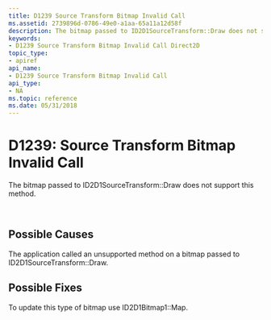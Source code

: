 ```yaml
---
title: D1239 Source Transform Bitmap Invalid Call
ms.assetid: 2739896d-0786-49e0-a1aa-65a11a12d58f
description: The bitmap passed to ID2D1SourceTransform::Draw does not support this method.
keywords:
- D1239 Source Transform Bitmap Invalid Call Direct2D
topic_type:
- apiref
api_name:
- D1239 Source Transform Bitmap Invalid Call
api_type:
- NA
ms.topic: reference
ms.date: 05/31/2018
---
```


# D1239: Source Transform Bitmap Invalid Call

The bitmap passed to ID2D1SourceTransform::Draw does not support this method.






 

## Possible Causes

The application called an unsupported method on a bitmap passed to ID2D1SourceTransform::Draw.

## Possible Fixes

To update this type of bitmap use ID2D1Bitmap1::Map.

 

 
